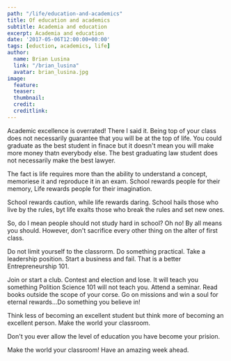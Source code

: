 ```yaml
---
path: "/life/education-and-academics"
title: Of education and academics
subtitle: Academia and education
excerpt: Academia and education
date: '2017-05-06T12:00:00+00:00'
tags: [eduction, academics, life]
author:
  name: Brian Lusina
  link: "/brian_lusina"
  avatar: brian_lusina.jpg
image:
  feature:
  teaser:
  thumbnail:
  credit:
  creditlink:
---
```


Academic excellence is overrated! There I said it. Being top of your class does not necessarily guarantee that you will be at the top of life. You could graduate as the best student in finace but it doesn't mean you will make more money thatn everybody else. The best graduating law student does not necessarily make the best lawyer.

The fact is life requires more than the ability to understand a concept, memoriese it and reproduce it in an exam. School rewards people for their memory, Life rewards people for their imagination.

School rewards caution, while life rewards daring.
School hails those who live by the rules, byt life exalts those who break the rules and set new ones.

So, do I mean people should not study hard in school? Oh no! By all means you should. However, don't sacrifice every other thing on the alter of first class.

Do not limit yourself to the classrorm. Do something practical. Take a leadership position. Start a business and fail. That is a better Entrepreneurship 101.

Join or start a club. Contest and election and lose. It will teach you something Polition Science 101 will not teach you. Attend a seminar. Read books outside the scope of your corse. Go on missions and win a soul for eternal rewards...Do something you believe in!

Think less of becoming an excellent student but think more of becoming an excellent person. Make the world your classroom.

Don't you ever allow the level of education you have become your prision.

Make the world your classroom! Have an amazing week ahead.
